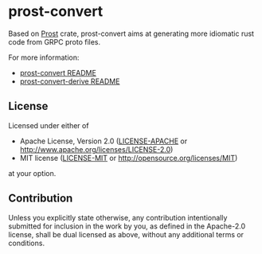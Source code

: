 # prost-convert

Based on [Prost](https://github.com/tokio-rs/prost) crate, prost-convert aims at generating more idiomatic rust code from GRPC proto files.

For more information:
- [prost-convert README](./prost-convert/README.md)
- [prost-convert-derive README](./prost-convert-derive/README.md)

## License

Licensed under either of

 * Apache License, Version 2.0
   ([LICENSE-APACHE](LICENSE-APACHE) or http://www.apache.org/licenses/LICENSE-2.0)
 * MIT license
   ([LICENSE-MIT](LICENSE-MIT) or http://opensource.org/licenses/MIT)

at your option.

## Contribution

Unless you explicitly state otherwise, any contribution intentionally submitted
for inclusion in the work by you, as defined in the Apache-2.0 license, shall be
dual licensed as above, without any additional terms or conditions.
